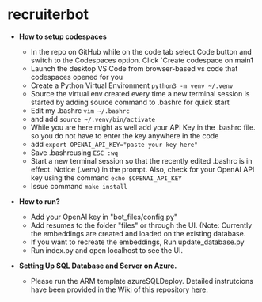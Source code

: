 # recruiterbot


- **How to setup codespaces** 
    - In the repo on GitHub while on the code tab select Code button and switch to the Codespaces option. Click `Create codespace on main1
    - Launch the desktop VS Code from browser-based vs code that codespaces opened for you
    - Create a Python Virtual Environment `python3 -m venv ~/.venv`
    - Source the virtual env created every time a new terminal session is started by adding source command to .bashrc for quick start
    - Edit my .bashrc `vim ~/.bashrc`
    - and add `source ~/.venv/bin/activate`
    - While you are here might as well add your API Key in the .bashrc file. so you do not have to enter the key anywhere in the code
    - add `export OPENAI_API_KEY="paste your key here"`
    - Save .bashrcusing  `ESC :wq`
    - Start a new terminal session so that the recently edited .bashrc is in effect. Notice (.venv) in the prompt. Also, check for your OpenAI API key using the command `echo $OPENAI_API_KEY`
    - Issue command `make install`

- **How to run?**
    - Add your OpenAI key in "bot_files/config.py"
    - Add resumes to the folder "files" or through the UI. (Note: Currently the embeddings are created and loaded on the existing database. 
    - If you want to recreate the embeddings, Run update_database.py
    - Run index.py and open localhost to see the UI.
 
- **Setting Up SQL Database and Server on Azure.**
    - Please run the ARM template azureSQLDeploy. Detailed instrutcions have been provided in the Wiki of this repository [here](https://github.com/radlakha/recruiterbot/wiki/Set-Up-Instructions-For-Azure-SQL-Database-and-Server-and-Azure-Function).
